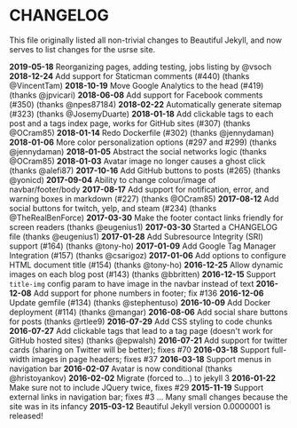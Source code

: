 # CHANGELOG

This file originally listed all non-trivial changes to Beautiful Jekyll, and
now serves to list changes for the usrse site.

**2019-05-18** Reorganizing pages, adding testing, jobs listing by @vsoch
**2018-12-24** Add support for Staticman comments (#440) (thanks @VincentTam)
**2018-10-19** Move Google Analytics to the head (#419) (thanks @jpvicari)
**2018-06-08** Add support for Facebook comments (#350) (thanks @npes87184)
**2018-02-22** Automatically generate sitemap (#323) (thanks @JosemyDuarte)
**2018-01-18** Add clickable tags to each post and a tags index page, works for GitHub sites (#307) (thanks @OCram85)
**2018-01-14** Redo Dockerfile (#302) (thanks @jennydaman)
**2018-01-06** More color personalization options (#297 and #299) (thanks @jennydaman)
**2018-01-05** Abstract the social networks logic (thanks @OCram85)
**2018-01-03** Avatar image no longer causes a ghost click (thanks @alefi87)
**2017-10-16** Add GitHub buttons to posts (#265) (thanks @yonicd)
**2017-09-04** Ability to change colour/image of navbar/footer/body
**2017-08-17** Add support for notification, error, and warning boxes in markdown (#227) (thanks @OCram85)
**2017-08-12** Add social buttons for twitch, yelp, and steam (#234) (thanks @TheRealBenForce)
**2017-03-30** Make the footer contact links friendly for screen readers (thanks @eugenius1)
**2017-03-30** Started a CHANGELOG file (thanks @eugenius1)
**2017-01-28** Add Subresource Integrity (SRI) support (#164) (thanks @tony-ho)
**2017-01-09** Add Google Tag Manager Integration (#157) (thanks @csarigoz)
**2017-01-06** Add options to configure HTML document title (#154) (thanks @tony-ho)
**2016-12-25** Allow dynamic images on each blog post (#143) (thanks @bbritten)
**2016-12-15** Support `title-img` config param to have image in the navbar instead of text
**2016-12-08** Add support for phone numbers in footer; fix #136
**2016-12-06** Update gemfile (#134) (thanks @stephentuso)
**2016-10-09** Add Docker deployment (#114) (thanks @mangar)
**2016-08-06** Add social share buttons for posts (thanks @rtlee9)
**2016-07-29** Add CSS styling to code chunks
**2016-07-27** Add clickable tags that lead to a tag page (doesn't work for GitHub hosted sites) (thanks @epwalsh)
**2016-07-21** Add support for twitter cards (sharing on Twitter will be better); fixes #70
**2016-03-18** Support full-width images in page headers; fixes #37
**2016-03-18** Support menus in navigation bar
**2016-02-07** Avatar is now conditional (thanks @hristoyankov)
**2016-02-02** Migrate (forced to...) to jekyll 3
**2016-01-22** Make sure not to include JQuery twice, fixes #29
**2015-11-19** Support external links in navigation bar; fixes #3
... Many small changes because the site was in its infancy
**2015-03-12** Beautiful Jekyll version 0.0000001 is released!
